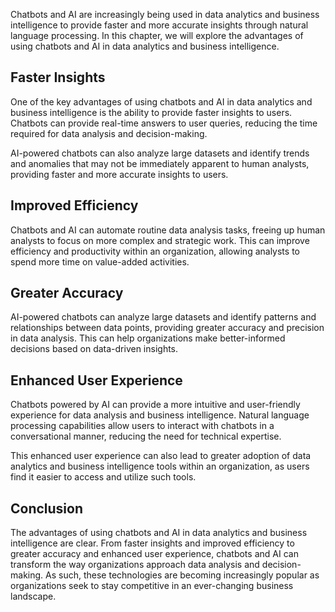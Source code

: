 

Chatbots and AI are increasingly being used in data analytics and business intelligence to provide faster and more accurate insights through natural language processing. In this chapter, we will explore the advantages of using chatbots and AI in data analytics and business intelligence.

Faster Insights
---------------

One of the key advantages of using chatbots and AI in data analytics and business intelligence is the ability to provide faster insights to users. Chatbots can provide real-time answers to user queries, reducing the time required for data analysis and decision-making.

AI-powered chatbots can also analyze large datasets and identify trends and anomalies that may not be immediately apparent to human analysts, providing faster and more accurate insights to users.

Improved Efficiency
-------------------

Chatbots and AI can automate routine data analysis tasks, freeing up human analysts to focus on more complex and strategic work. This can improve efficiency and productivity within an organization, allowing analysts to spend more time on value-added activities.

Greater Accuracy
----------------

AI-powered chatbots can analyze large datasets and identify patterns and relationships between data points, providing greater accuracy and precision in data analysis. This can help organizations make better-informed decisions based on data-driven insights.

Enhanced User Experience
------------------------

Chatbots powered by AI can provide a more intuitive and user-friendly experience for data analysis and business intelligence. Natural language processing capabilities allow users to interact with chatbots in a conversational manner, reducing the need for technical expertise.

This enhanced user experience can also lead to greater adoption of data analytics and business intelligence tools within an organization, as users find it easier to access and utilize such tools.

Conclusion
----------

The advantages of using chatbots and AI in data analytics and business intelligence are clear. From faster insights and improved efficiency to greater accuracy and enhanced user experience, chatbots and AI can transform the way organizations approach data analysis and decision-making. As such, these technologies are becoming increasingly popular as organizations seek to stay competitive in an ever-changing business landscape.
